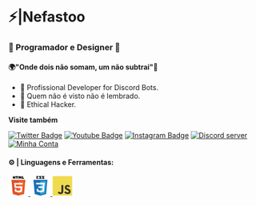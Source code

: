 # ⚡|Nefastoo

### 💎  Programador e Designer  💎



#### 🌍"Onde dois não somam, um não subtrai"🧠

- 🤖 Profissional Developer for Discord Bots.
- 🌟 Quem não é visto não é lembrado.
- 👦 Ethical Hacker.

**Visite também**

[![Twitter Badge](https://img.shields.io/badge/-@NefastoCVMF-6633cc?style=flat-square&labelColor=6633cc&logo=twitter&logoColor=white&link=https://twitter.com/dieegosf)](https://twitter.com/NefastoCVmf) [![Youtube Badge](https://img.shields.io/badge/-Youtube-FF0000?style=flat-square&labelColor=FF0000&logo=youtube&logoColor=white&link=https://www.youtube.com/channel/UCI2j8vfzRQKOVW6fiZuid9w)](https://www.youtube.com/channel/UCI2j8vfzRQKOVW6fiZuid9w/videos) [![Instagram Badge](https://img.shields.io/badge/-Instagram-violet?style=flat-square&logo=Instagram&logoColor=white&link=https://www.instagram.com/eomagohh/)](https://www.instagram.com/eomagohh/) 
<a href="https://discord.gg/7cr5mh5rjv"><img src="https://img.shields.io/discord/799477005627555890?color=7289da&logo=discord&logoColor=white" alt="Discord server" /></a>  <a href="https://discord.com/users/817160910871330836"><img src="https://img.shields.io/badge/-CY_%239082-4169E1?style=flat&labelColor=7289da&logo=discord&logoColor=white" alt="Minha Conta" /></a>
#### ⚙️  **|**  Linguagens e Ferramentas:

<p align="left"> <a href="https://www.w3.org/html/" target="_blank"> <img src="https://raw.githubusercontent.com/devicons/devicon/master/icons/html5/html5-original-wordmark.svg" alt="html5" width="40" height="40"/> </a><a href="https://www.w3schools.com/css/" target="_blank"> <img src="https://raw.githubusercontent.com/devicons/devicon/master/icons/css3/css3-original-wordmark.svg" alt="css3" width="40" height="40"/> </a> <a href="https://developer.mozilla.org/en-US/docs/Web/JavaScript" target="_blank"> <img src="https://raw.githubusercontent.com/devicons/devicon/master/icons/javascript/javascript-original.svg" alt="javascript" width="40" height="40"/> </a><a
